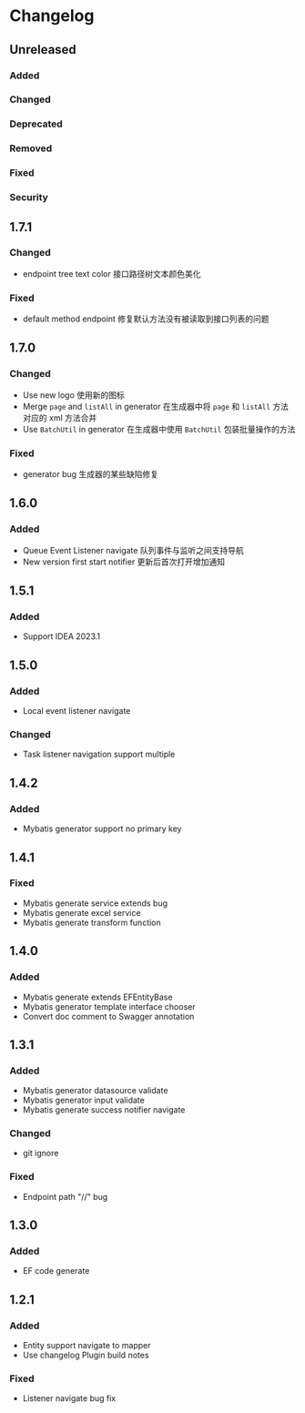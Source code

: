 # Changelog

## Unreleased

### Added

### Changed

### Deprecated

### Removed

### Fixed

### Security

## 1.7.1

### Changed
- endpoint tree text color 接口路径树文本颜色美化

### Fixed
- default method endpoint 修复默认方法没有被读取到接口列表的问题

## 1.7.0

### Changed
- Use new logo 使用新的图标
- Merge `page` and `listAll` in generator 在生成器中将 `page` 和 `listAll` 方法对应的 xml 方法合并
- Use `BatchUtil` in generator 在生成器中使用 `BatchUtil` 包装批量操作的方法

### Fixed
- generator bug 生成器的某些缺陷修复

## 1.6.0

### Added
- Queue Event Listener navigate 队列事件与监听之间支持导航
- New version first start notifier 更新后首次打开增加通知

## 1.5.1

### Added
- Support IDEA 2023.1

## 1.5.0

### Added
- Local event listener navigate

### Changed
- Task listener navigation support multiple

## 1.4.2

### Added
- Mybatis generator support no primary key

## 1.4.1

### Fixed
- Mybatis generate service extends bug
- Mybatis generate excel service
- Mybatis generate transform function

## 1.4.0

### Added
- Mybatis generate extends EFEntityBase
- Mybatis generator template interface chooser
- Convert doc comment to Swagger annotation

## 1.3.1

### Added
- Mybatis generator datasource validate
- Mybatis generator input validate
- Mybatis generate success notifier navigate

### Changed
- git ignore

### Fixed
- Endpoint path "//" bug

## 1.3.0

### Added
- EF code generate

## 1.2.1

### Added
- Entity support navigate to mapper
- Use changelog Plugin build notes

### Fixed
- Listener navigate bug fix
